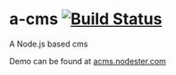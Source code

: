 a-cms [![Build Status](https://secure.travis-ci.org/EivindEE/a-cms.png)](http://travis-ci.org/EivindEE/a-cms)
====
A Node.js based cms

Demo can be found at [acms.nodester.com](http://acms.nodester.com/ "a-cms demo")